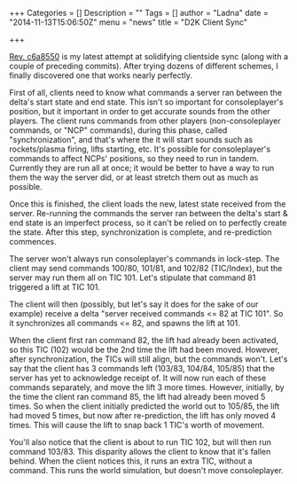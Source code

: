 +++
Categories = []
Description = ""
Tags = []
author = "Ladna"
date = "2014-11-13T15:06:50Z"
menu = "news"
title = "D2K Client Sync"

+++

[Rev. c6a8550](https://github.com/camgunz/d2k/commit/c6a8550d0f161c970efaca4bc705abe3914c07ae)
is my latest attempt at solidifying clientside sync (along with a couple of
preceding commits).  After trying dozens of different schemes, I finally
discovered one that works nearly perfectly.

First of all, clients need to know what commands a server ran between the
delta's start state and end state.  This isn't so important for consoleplayer's
position, but it important in order to get accurate sounds from the other
players.  The client runs commands from other players (non-consoleplayer
commands, or "NCP" commands), during this phase, called "synchronization", and
that's where the it will start sounds such as rockets/plasma firing, lifts
starting, etc.  It's possible for consoleplayer's commands to affect NCPs'
positions, so they need to run in tandem.  Currently they are run all at once;
it would be better to have a way to run them the way the server did, or at
least stretch them out as much as possible.

Once this is finished, the client loads the new, latest state received from the
server.  Re-running the commands the server ran between the delta's start &amp;
end state is an imperfect process, so it can't be relied on to perfectly create
the state.  After this step, synchronization is complete, and re-prediction
commences.

The server won't always run consoleplayer's commands in lock-step.  The client
may send commands 100/80, 101/81, and 102/82 (TIC/Index), but the server may
run them all on TIC 101.  Let's stipulate that command 81 triggered a lift at
TIC 101.

The client will then (possibly, but let's say it does for the sake of our
example) receive a delta "server received commands <= 82 at TIC 101".  So it
synchronizes all commands <= 82, and spawns the lift at 101.

When the client first ran command 82, the lift had already been activated, so
this TIC (102) would be the 2nd time the lift had been moved.  However, after
synchronization, the TICs will still align, but the commands won't.  Let's say
that the client has 3 commands left (103/83, 104/84, 105/85) that the server
has yet to acknowledge receipt of.  It will now run each of these commands
separately, and move the lift 3 more times.  However, initially, by the
time the client ran command 85, the lift had already been moved 5 times.  So
when the client initially predicted the world out to 105/85, the lift had moved
5 times, but now after re-prediction, the lift has only moved 4 times.  This
will cause the lift to snap back 1 TIC's worth of movement.

You'll also notice that the client is about to run TIC 102, but will then run
command 103/83.  This disparity allows the client to know that it's fallen
behind.  When the client notices this, it runs an extra TIC, without a command.
This runs the world simulation, but doesn't move consoleplayer.

